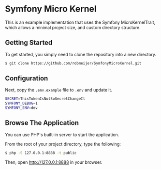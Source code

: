 # Symfony Micro Kernel
This is an example implementation that uses the Symfony MicroKernelTrait, which allows a minimal project size, and custom directory structure.

## Getting Started
To get started, you simply need to clone the repository into a new directory.
```bash
$ git clone https://github.com/robmeijer/SymfonyMicroKernel.git
```
## Configuration
Next, copy the `.env.example` file to `.env` and update it.
```bash
SECRET=ThisTokenIsNotSoSecretChangeIt
SYMFONY_DEBUG=1
SYMFONY_ENV=dev
```
## Browse The Application
You can use PHP's built-in server to start the application.

From the root of your project directory, type the following:
```bash
$ php -S 127.0.0.1:8888 -t public
```
Then, open http://127.0.0.1:8888 in your browser.
